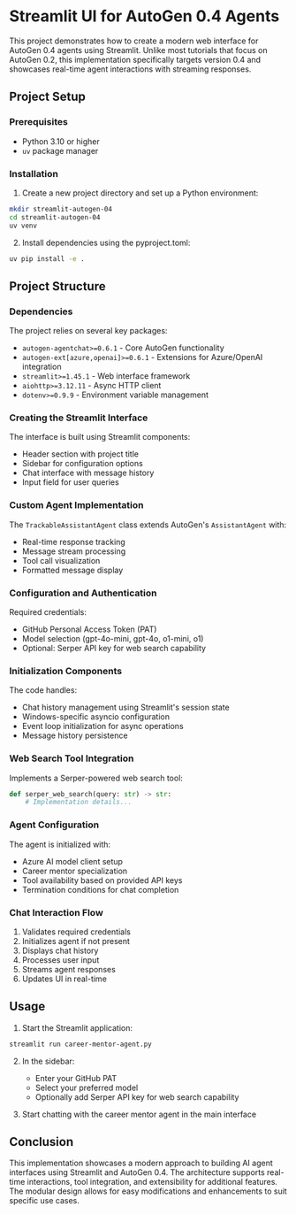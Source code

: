 # Streamlit UI for AutoGen 0.4 Agents

This project demonstrates how to create a modern web interface for AutoGen 0.4 agents using Streamlit. Unlike most tutorials that focus on AutoGen 0.2, this implementation specifically targets version 0.4 and showcases real-time agent interactions with streaming responses.

## Project Setup

### Prerequisites
- Python 3.10 or higher
- `uv` package manager

### Installation

1. Create a new project directory and set up a Python environment:
```sh
mkdir streamlit-autogen-04
cd streamlit-autogen-04
uv venv
```

2. Install dependencies using the pyproject.toml:
```sh
uv pip install -e .
```

## Project Structure

### Dependencies
The project relies on several key packages:
- `autogen-agentchat>=0.6.1` - Core AutoGen functionality
- `autogen-ext[azure,openai]>=0.6.1` - Extensions for Azure/OpenAI integration
- `streamlit>=1.45.1` - Web interface framework
- `aiohttp>=3.12.11` - Async HTTP client
- `dotenv>=0.9.9` - Environment variable management

### Creating the Streamlit Interface
The interface is built using Streamlit components:
- Header section with project title
- Sidebar for configuration options
- Chat interface with message history
- Input field for user queries

### Custom Agent Implementation
The `TrackableAssistantAgent` class extends AutoGen's `AssistantAgent` with:
- Real-time response tracking
- Message stream processing
- Tool call visualization
- Formatted message display

### Configuration and Authentication
Required credentials:
- GitHub Personal Access Token (PAT)
- Model selection (gpt-4o-mini, gpt-4o, o1-mini, o1)
- Optional: Serper API key for web search capability

### Initialization Components
The code handles:
- Chat history management using Streamlit's session state
- Windows-specific asyncio configuration
- Event loop initialization for async operations
- Message history persistence

### Web Search Tool Integration
Implements a Serper-powered web search tool:
```python
def serper_web_search(query: str) -> str:
    # Implementation details...
```

### Agent Configuration
The agent is initialized with:
- Azure AI model client setup
- Career mentor specialization
- Tool availability based on provided API keys
- Termination conditions for chat completion

### Chat Interaction Flow
1. Validates required credentials
2. Initializes agent if not present
3. Displays chat history
4. Processes user input
5. Streams agent responses
6. Updates UI in real-time

## Usage

1. Start the Streamlit application:
```sh
streamlit run career-mentor-agent.py
```

2. In the sidebar:
   - Enter your GitHub PAT
   - Select your preferred model
   - Optionally add Serper API key for web search capability

3. Start chatting with the career mentor agent in the main interface


## Conclusion

This implementation showcases a modern approach to building AI agent interfaces using Streamlit and AutoGen 0.4. The architecture supports real-time interactions, tool integration, and extensibility for additional features. The modular design allows for easy modifications and enhancements to suit specific use cases.
